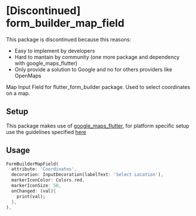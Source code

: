 # [Discontinued] form_builder_map_field

This package is discontinued because this reasons:

- Easy to implement by developers
- Hard to mantain by community (one more package and dependency with google_maps_flutter)
- Only provide a solution to Google and no for others providers like OpenMaps

Map Input Field for flutter_form_builder package. Used to select coordinates on a map.

## Setup

This package makes use of [google_maps_flutter](https://pub.dev/packages/google_maps_flutter), for platform specific setup use the guidelines
specified [here](https://pub.dev/packages/google_maps_flutter#-readme-tab-)

## Usage
```dart
FormBuilderMapField(
  attribute: 'Coordinates',
  decoration: InputDecoration(labelText: 'Select Location'),
  markerIconColor: Colors.red,
  markerIconSize: 50,
  onChanged: (val){
    print(val);
  },
),
```
